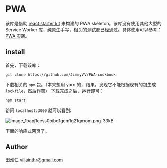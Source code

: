 # PWA


该库是借助 [react starter kit][1] 来构建的 PWA skeleton。该库没有使用其他大型的 Service Worker 库，纯原生手写，相关的测试都已经通过。具体使用可以参考：[PWA 实践][2]。

## install
首先，下载该库：
```
git clone https://github.com/JimmyVV/PWA-cookbook
```
下载相关的 `npm` 包。（本来想用 yarn 的，结果，发现它不能根据现有的包生成 `lockfile`，然后作罢）
下载完成之后，运行即可：
```
npm start
```

访问 `localhost:3000` 就可以看到:

![image_1bapj1cess0oibd1gem1g21qmom.png-33kB][3]

下面的响应式网页了。

## Author

田淮仁 villainthr@gmail.com

  [1]: https://github.com/davezuko/react-redux-starter-kit
  [2]: https://www.villainhr.com/page/2017/03/09/PWA%20%E5%85%B7%E4%BD%93%E5%AE%9E%E8%B7%B5
  [3]: http://static.zybuluo.com/jimmythr/07ww9sb4w0791tca2aln6jn3/image_1bapj1cess0oibd1gem1g21qmom.png
